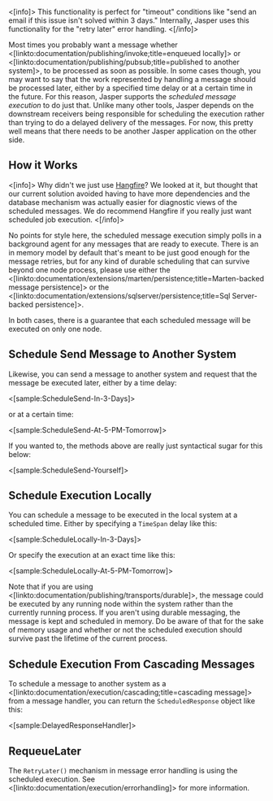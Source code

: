<!--title:Scheduling Message Execution-->

<[info]>
This functionality is perfect for "timeout" conditions like "send an email if this issue isn't solved within 3 days." Internally,
Jasper uses this functionality for the "retry later" error handling.
<[/info]>

Most times you probably want a message whether <[linkto:documentation/publishing/invoke;title=enqueued locally]> or 
<[linkto:documentation/publishing/pubsub;title=published to another system]>, to be processed as soon as 
possible. In some cases though, you may want to say that the work represented by handling a message should be processed later, either by a specified time delay or at a certain time in the future. For this reason, Jasper supports the *scheduled message execution* to do just that. Unlike many other tools, Jasper depends on the downstream receivers being responsible for scheduling the execution rather than trying to do a delayed delivery of the messages. For now, this pretty well means that there needs to be another Jasper application on the other
side.

## How it Works

<[info]>
Why didn't we just use [Hangfire](https://www.hangfire.io/)? We looked at it, but thought that our current solution avoided having to have more dependencies and the database mechanism was actually easier for diagnostic views of the scheduled messages. We do recommend Hangfire if you really just want scheduled job execution.
<[/info]>

No points for style here, the scheduled message execution simply polls in a background agent for any messages that are ready to execute. There is an in memory model by default that's meant to be just good enough for the message retries, but for any kind of durable scheduling that can survive beyond one node process, please use either the <[linkto:documentation/extensions/marten/persistence;title=Marten-backed message persistence]> or the 
<[linkto:documentation/extensions/sqlserver/persistence;title=Sql Server-backed persistence]>.

In both cases, there is a guarantee that each scheduled message will be executed on only one node. 


## Schedule Send Message to Another System

Likewise, you can send a message to another system and request that the message be executed later, either by a time delay:

<[sample:ScheduleSend-In-3-Days]>

or at a certain time:

<[sample:ScheduleSend-At-5-PM-Tomorrow]>

If you wanted to, the methods above are really just syntactical sugar for this below:

<[sample:ScheduleSend-Yourself]>

## Schedule Execution Locally

You can schedule a message to be executed in the local system at a scheduled time. Either by specifying a `TimeSpan` delay like this:

<[sample:ScheduleLocally-In-3-Days]>

Or specify the execution at an exact time like this:

<[sample:ScheduleLocally-At-5-PM-Tomorrow]>

Note that if you are using <[linkto:documentation/publishing/transports/durable]>, the message could be executed by any running node within the system rather than the currently running process. If you aren't using durable messaging, the message is kept and scheduled in memory. Do be aware of that for the sake of memory usage and whether or not the scheduled execution should survive past the lifetime of the current process.





## Schedule Execution From Cascading Messages

To schedule a message to another system as a <[linkto:documentation/execution/cascading;title=cascading message]> from a message handler, 
you can return the `ScheduledResponse` object like this:

<[sample:DelayedResponseHandler]>


## RequeueLater

The `RetryLater()` mechanism in message error handling is using the scheduled execution. See <[linkto:documentation/execution/errorhandling]> for more information.

